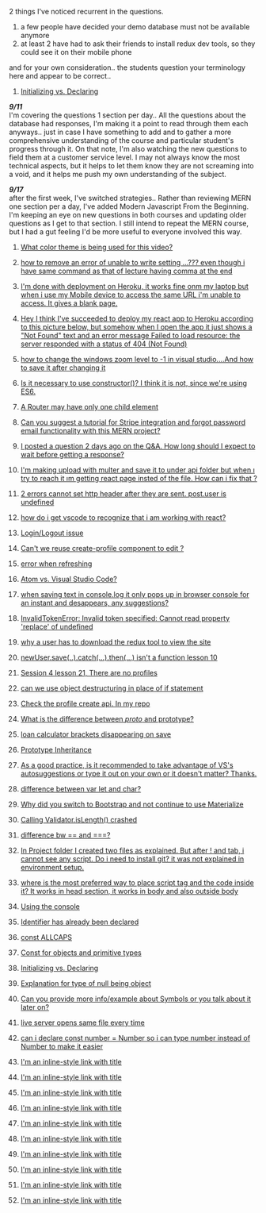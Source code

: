 2 things I've noticed recurrent in the questions.
1. a few people have decided your demo database must not be available anymore
2. at least 2 have had to ask their friends to install redux dev tools, so they could see it on their mobile phone

and for your own consideration.. the students question your terminology here and appear to be correct..
1. [Initializing vs. Declaring](https://www.udemy.com/modern-javascript-from-the-beginning/learn/v4/questions/4630724 "I looked it up, you would appear to be correct,
Declaration is not to declare 'value' to a variable; it's to declare the type of the variable. Assignment is simply the storing of a value to a variable. Initialization is the assignment of a value to a variable at the time of declaration.")

**_9/11_**  
I'm  covering the questions 1 section per day.. All the questions about the database had responses, I'm making it a point to read through them each anyways.. just in case I have something to add and to gather a more comprehensive understanding of the course and particular student's progress through it. On that note, I'm also watching the new questions to field them at a customer service level. I may not always know the most technical aspects, but it helps to let them know they are not screaming into a void, and it helps me push my own understanding of the subject.

**_9/17_**  
after the first week, I've switched strategies.. Rather than reviewing MERN one section per a day, I've added Modern Javascript From the Beginning. I'm keeping an eye on new questions in both courses and updating older questions as I get to that section. I still intend to repeat the MERN course, but I had a gut feeling I'd be more useful to everyone involved this way.

1. [What color theme is being used for this video?](https://www.udemy.com/mern-stack-front-to-back/learn/v4/questions/5027562 "Looks like Dark (default) or maybe Dark +, I don't see a difference when I change between them.")  

1. [how to remove an error of unable to write setting ...??? even though i have same command as that of lecture having comma at the end](https://www.udemy.com/mern-stack-front-to-back/learn/v4/questions/4447724 "Timestamp 3:27 on this video sounds like exactly what you asked. In the lower right corner, he clicks on save and retry. Seven people have already bookmarked it, it'll be a grey dash until you set your own book mark over theirs.")  

1. [I'm done with deployment on Heroku, it works fine onm my laptop but when i use my Mobile device to access the same  URL i'm unable  to access. It gives a blank page.](https://www.udemy.com/mern-stack-front-to-back/learn/v4/questions/5125084 "If you are using the free service at Heroku, keep in mind the servers are not always live. If no one has been to the URL in 30 minutes it becomes dormant. The first visitor after this time has expired would need to wait for the server to spin up again. Usually only 30-45 seconds, but it will appear as a blank page until then. If you still don't see anything after leaving your phone there for five minutes, You could make sure it's on the desktop fist at the same time. I made the similar oversight when I tried to show a friend a week after completing it. I forgot about the time it takes the server to initialize")  

  
1. [Hey I think I've succeeded to deploy my react app to Heroku according to this picture below, but somehow when I open the app it just shows a "Not Found" text and an error message Failed to load resource: the server responded with a status of 404 (Not Found)](https://www.udemy.com/mern-stack-front-to-back/learn/v4/questions/5122548 "It sounds like it's building the app, but skipping one of the resources it needs.. (possibly the database connection or as simple as an image tag, any clue to what resource it's looking for?).")  

1. [how to change the windows zoom level to -1 in visual studio....And how to save it after changing it](https://www.udemy.com/mern-stack-front-to-back/learn/v4/questions/4447150 "You might want to look at changing the View Appearance , I think you can press the Control & Minus or Control & Plus keys at the same time")  

1. [Is it necessary to use constructor()? I think it is not, since we're using ES6.](https://www.udemy.com/mern-stack-front-to-back/learn/v4/questions/5145304 "We're always free to experiment.. but don't get frustrated when your results may vary. It often means you're not finished with your changes. If you ever get too far off course you've always got his repos to get back on track. But you definitely learn more by trying to change the parts and pieces to match your own needs and styles.")  

1. [A Router may have only one child element](https://www.udemy.com/mern-stack-front-to-back/learn/v4/questions/5144254 "It looks like you are passing an <app/> into <Router></Router>, remember React can only render a single element which should contain the others, try passing in just the <Router />  in which case you would probably want to restructure where the Router is loading the app.. not necessarily in another file, but you'll still need to get it in there, it's just that you can't feed one nested in the other straight to the rendered().")  

1. [Can you suggest a tutorial for Stripe integration and forgot password email functionality with this MERN project?](https://www.udemy.com/mern-stack-front-to-back/learn/v4/questions/5151230 "I searched his Youtube Channel for Stripe, most of his videos were for php.. but this link might cover it.")  
  
1. [I posted a question 2 days ago on the Q&A. How long should I expect to wait before getting a response?](https://www.udemy.com/mern-stack-front-to-back/learn/v4/questions/5102452 "He's recently hired a few part timers to help catch up on the back log of questions, but I can't filter for your name. if you can post a link to the question or the lecture number you posted on, I'll take a look at it.")  

1. [I'm making upload with multer and save it to under api folder but when ı try to reach it ım getting react page insted of the file. How can i fix that ?](https://www.udemy.com/mern-stack-front-to-back/learn/v4/questions/5116294 "Screen shots and code please? The more info you can provide the more likely we are to diagnose it.. It almost sounds like a scoping problem. Imagine loading an <iframe >containing a whole website inside of an image tag is what it sounds like you're describing? So you need to find where to narrow your scope to just get the image and not the whole page around it?")  

1. [2 errors cannot set http header after they are sent. post.user is undefined](https://www.udemy.com/mern-stack-front-to-back/learn/v4/questions/5155662 "I need a bit more to work from.. screenshots? Copy of 'your' code.. sometimes it's easy to overlook a typo. The error message is a good place to start, but debugging is a process, make sure to gather all the evidence. It's possible they are the same bug or one is causing the other.. or they could be completely coincidental. Make sure to look at all your tabs in postman. I didn't notice his switch to the header tab the first time through, I think I was listening, but looking at my other screen when he did it.  Or you may still be trying to GET instead of POST, I think could give that same error. Double check the urlencoded underneath.")  

1. [how do i get vscode to recognize that i am working with react?](https://www.udemy.com/mern-stack-front-to-back/learn/v4/questions/5158328 "React Snippets, in lecture 4, timestamp 5:28. He adds React-Native Snippets under extensions ")  

1. [Login/Logout issue](https://www.udemy.com/mern-stack-front-to-back/learn/v4/questions/5158302 "Are you using a local database or the sample? In the database section, several people had commented the sample base was down, so they had to make a different one. Are you keeping a GitHub repo? If so, send me the link and I'll try to take a closer look. No promises yet, other than I'll look.. also, notice the last line of your last image. ```Open your developer's console```, there may be further hints in there.")  
  
1. [Can't we reuse create-profile component to edit ?](https://www.udemy.com/mern-stack-front-to-back/learn/v4/questions/5161036 "yes, they are very similar, you probably could get away with restructuring them into the same file.. but he seems to be separating the logic for a reason. I think mainly to check if it exists already? He stresses the biggest difference around a minute in, adding componentDidMount(); If anything you'd be better off using Edit for both and not calling the extra function when Creating.. but that probably wouldn't illustrate the separation of concerns as well and could make it more confusing for many.")  

1. [error when refreshing](https://www.udemy.com/modern-javascript-from-the-beginning/learn/v4/questions/4780782 "Yes, it will eventually make a difference. At this level, you can get away with it.. But as you get further along you'll notice that the address bar functions as a command line. / , /index & /index/ws could all tell your program to do different things. You stated that it only happens occasionally, look for a pattern for which addresses trigger this response.")  

1. [Atom vs. Visual Studio Code?](https://www.udemy.com/modern-javascript-from-the-beginning/learn/v4/questions/3512936 "If you're more comfortable with Atom certainly keep using it.. He tries to use just about every tool that is available sooner or later just to stay flexible and know what's available.")  

1. [when saving text in console.log it only pops up in browser console for an instant and desappears, any suggestions?](https://www.udemy.com/modern-javascript-from-the-beginning/learn/v4/questions/4051452 "It's meant to be temporary.. much like the RAM vs Hard Drive. If you want to keep it, you'll need to write a function to log your output to a file. These are referred to as log files and are often analyzed for diagnosing bugs after a crash. Actually, I've never had to write this function, you'll find tools that are set up to log for you.. Oh, you can also just try scrolling up. If you can't scroll up, there's always the possibility that it's stuck in an infinite loop and scrolling down faster than you can go up.. so that'd make it look like it's disappearing.")  

1. [InvalidTokenError: Invalid token specified: Cannot read property 'replace' of undefined](https://www.udemy.com/mern-stack-front-to-back/learn/v4/questions/5161396 "The invalid token is referring to your jason web token, it's undefined because you're losing the security credentials somewhere in the process. For me, it was as simple as overlooking to import axios, but your token is not making it through the process. It'd be like dropping your room key between the front desk of a hotel and the room you just checked into.")  

1. [why a user has to download the redux tool to view the site](https://www.udemy.com/mern-stack-front-to-back/learn/v4/questions/5161396 "You may have gotten a false positive. If you're using the free account at Heroku and no one has been to the URL in 30 minutes, the server becomes dormant. While your friend was installing redux dev tools, the server finished spinning up and was ready when he looked the 2nd time. Basically, I'm suggesting you got a false positive on your experiment, it only appeared to solve it, when you probably just needed to give the server another minute or so to finish spinning up. If you want to show it off, I recommend visiting it yourself first to activate the server.")  
  
1. [newUser.save(..).catch(...).then(...) isn't a function lesson 10](https://www.udemy.com/mern-stack-front-to-back/learn/v4/questions/5161802 "newUser.save(..).then(...).cath ? The console shows it in a different order than you're asking. You've inverted catch & then, also it looks like catch might be missing its second c.")  

1. [Session 4 lesson 21, There are no profiles](https://www.udemy.com/mern-stack-front-to-back/learn/v4/questions/5124174 "line 11, profles is missing an i ")  

1. [can we use object destructuring in place of if statement](https://www.udemy.com/mern-stack-front-to-back/learn/v4/questions/5163436 "Destructuring is just a shortcut for assigning the elements of the array to variables, you'd still need to evaluate the condition. ")  

1. [Check the profile create api. In my repo](https://www.udemy.com/mern-stack-front-to-back/learn/v4/questions/5155662 "line 2, const Schema = mongoose.Schema;
you have const Schema = mongoose;
you're just missing the .Schema ")  

1. [What is the difference between _proto_ and prototype?](https://www.udemy.com/modern-javascript-from-the-beginning/learn/v4/questions/5163720 "I found this link on StackOverflow..
__proto__ is the actual object that is used in the lookup chain to resolve methods, etc. 
prototype is the object that is used to build __proto__ when you create an object with new: ")  
  
1. [loan calculator brackets disappearing on save](https://www.udemy.com/modern-javascript-from-the-beginning/learn/v4/questions/5162320 "totalInterest.value  you are missing the second E in interEst")  

1. [Prototype Inheritance](https://www.udemy.com/modern-javascript-from-the-beginning/learn/v4/questions/5161512 "Yes, I think you are correct.. according to this link, Using super in classes: it sounds like that is what it is intended for.")  

1. [As a good practice, is it recommended to take advantage of VS's autosuggestions or type it out on your own or it doesn't matter? Thanks.](https://www.udemy.com/modern-javascript-from-the-beginning/learn/v4/questions/5165022 "yes, if they are accurate and what you were going to type anyway.. then you've got it in your understanding. Wearing your fingers out with carpal tunnel isn't going to make your program run any better and it might help avoid a typo.")  

1. [difference between var let and char?](https://www.udemy.com/modern-javascript-from-the-beginning/learn/v4/questions/5165242 "The main difference is the scope difference, while let can be only available inside the scope it's declared, like in for loop, var can be accessed outside the loop for example. ... This is unlike the var keyword, which defines a variable globally, or locally to an entire function regardless of block scope.  This link to StackOverFlow says 'char' is reserved for future usage.")  

1. [Why did you switch to Bootstrap and not continue to use Materialize](https://www.udemy.com/modern-javascript-from-the-beginning/learn/v4/questions/5165678 "He makes it a point to use all the different tools available, so people are aware of their options. I found Materialize just a couple months after getting use to the BootStrap 4 being updated from 3. I haven't wanted to go back.. It feels a bit more light weight and stream lined to me. Maybe I just like their visual effects. Technically, I think you can use both at the same  time and one shouldn't effect the other. Maybe you like the Date-picker from Materialize, but the Carousel from BootStrap.")  

1. [Calling Validator.isLength() crashed](https://www.udemy.com/mern-stack-front-to-back/learn/v4/questions/5166736 "It sounds like you're passing an integer to a function that expects a string.. Which video are you on, so I can compare your code to his repo at that point?")  
  
1. [difference bw == and ===?](https://www.udemy.com/modern-javascript-from-the-beginning/learn/v4/questions/5171206 "0 == zero // true
0 === zero // false
double equals is value.. triple equals is value + data type")  

1. [In Project folder I created two files as explained. But after ! and tab, i cannot see any script. Do i need to install git? it was not explained in environment setup.](https://www.udemy.com/modern-javascript-from-the-beginning/learn/v4/questions/5016426 "He says Emmet comes installed with VSCode by default.. but it looks like tab is no longer the default. Read this link for a more detailed update, but it sounds like you'd use down arrow to select from a list now.")  

1. [where is the most preferred way to place script tag and the code inside it? It works in head section, it works in body and also outside body](https://www.udemy.com/modern-javascript-from-the-beginning/learn/v4/questions/3444738 "CSS should be in the head, JavaScript should be at the bottom of the body, unless the instructions specify other wise for a reason, such as 'modernizr'. Analytics says to put it at the top, but the inventor of HTML5 boilerplate says move it to the bottom to avoid having partial page loads counted.")  

1. [Using the console](https://www.udemy.com/modern-javascript-from-the-beginning/learn/v4/questions/4343294 "Are you both using Microsoft Edge? Mine works fine in Chrome, but the console is a feature of the browser. If I try it in Edge, I get the same results as yours.")  

1. [Identifier has already been declared](https://www.udemy.com/modern-javascript-from-the-beginning/learn/v4/questions/4555238 "Leave out the 2nd let, then you can reassign it.
let name = 'John Doe';
console.log(name); // Outputs John Doe
name = 'Jane Doe';
console.log(name); // Outputs Jane Doe
The biggest difference will be when he explains scope later..
var is global, let is per the block it is called in
This article on medium explains it well.")  
  
1. [const ALLCAPS](https://www.udemy.com/modern-javascript-from-the-beginning/learn/v4/questions/4442816 "best practices are subjective, capitalizing const particularly seems to be a matter of opinion.
Link to StackOverflow Thread")  

1. [Const for objects and primitive types](https://www.udemy.com/modern-javascript-from-the-beginning/learn/v4/questions/3673728 "Yes, in general, you have the right idea. The Const will always reference the same object, but you can modify what that object contains. I hope this thread adds to the clarification, link to StackOverflow thread")  

1. [Initializing vs. Declaring](https://www.udemy.com/modern-javascript-from-the-beginning/learn/v4/questions/4630724 "I looked it up, you would appear to be correct,
Declaration is not to declare 'value' to a variable; it's to declare the type of the variable. Assignment is simply the storing of a value to a variable. Initialization is the assignment of a value to a variable at the time of declaration.")  

1. [Explanation for type of null being object](https://www.udemy.com/modern-javascript-from-the-beginning/learn/v4/questions/4798166 "Imagine we were filling 50 gallon drums with liquid, walking across the warehouse to see if a drum was empty is too much walking in a day, so we start sticking yellow tags on the barrels that are empty and just pull them off as they are filled. Then after doing that for several years, someone says we need to start putting the contents labels on those yellow tags so we know what's in them. So now we don't pull them off anymore, we just use binoculars to see if anything is written on the tag, Barrel of letters, a barrel of numbers.. etc
So typeof is our binoculars, but when we zoom in on the yellow tag to see if it has anything written on it, we still see the yellow tag as an object. 
I hope that helps, or at least makes it 'simpler' to understand")  

1. [Can you provide more info/example about Symbols or you talk about it later on?](https://www.udemy.com/modern-javascript-from-the-beginning/learn/v4/questions/3336816 "He elaborates on symbols further in video lecture number 88")  

1. [live server opens same file every time](https://www.udemy.com/modern-javascript-from-the-beginning/learn/v4/questions/5107354 "I looked it up and found this entry at VSCode, it sounds like you can do multiple work-spaces & or folders as of November last year, if your installation was before that, you may want to update it.")  

1. [can i declare const number = Number so i can type number instead of Number to make it easier](https://www.udemy.com/modern-javascript-from-the-beginning/learn/v4/questions/3803414 "You can still do getElementById, you can even assign it to equal another variable..
It's just best practice to start variables with a lower case.
Link to W3 reference
var x = document.getElementById('demo'); // Get the element with id='demo'
x.style.color = 'red'; // Change the color of the element ")  

1. [I'm an inline-style link with title](https://www.google.com "Google's Homepage")  

1. [I'm an inline-style link with title](https://www.google.com "Google's Homepage")  

1. [I'm an inline-style link with title](https://www.google.com "Google's Homepage")  

1. [I'm an inline-style link with title](https://www.google.com "Google's Homepage")  

1. [I'm an inline-style link with title](https://www.google.com "Google's Homepage")  

1. [I'm an inline-style link with title](https://www.google.com "Google's Homepage")  

1. [I'm an inline-style link with title](https://www.google.com "Google's Homepage")  

1. [I'm an inline-style link with title](https://www.google.com "Google's Homepage")  

1. [I'm an inline-style link with title](https://www.google.com "Google's Homepage")  

1. [I'm an inline-style link with title](https://www.google.com "Google's Homepage")  


